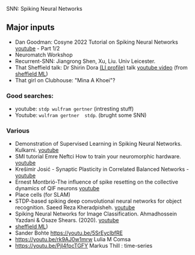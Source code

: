 SNN: Spiking Neural Networks

## Major inputs

* Dan Goodman: Cosyne 2022 Tutorial on Spiking Neural Networks [youtube](https://www.youtube.com/watch?v=GTXTQ_sOxak) - Part 1/2
* Neuromatch Workshop
* Recurrent-SNN: Jiangrong Shen, Xu, Liu. Univ Leicester.
* That Sheffield talk: Dr Shirin Dora [(LI profile)](https://www.linkedin.com/in/shirin-dora-6406b315/)  talk [youtube video](https://www.youtube.com/watch?v=oKkZhoZl6TA) (from [sheffield ML](https://www.world-wide.org/Neuro/Sheffield-ML/))
* That girl on Clubhouse: "Mina A Khoei"?


### Good searches:
* youtube: `stdp wulfram gertner`  (intresting stuff)
* Youtube: `wulfram gertner  stdp`. (brught some SNN)


### Various
* Demonstration of Supervised Learning in Spiking Neural Networks. Kulkarni. [youtube](https://www.youtube.com/watch?v=Td25_e4F8MM)
* SMI tutorial Emre Neftci How to train your neuromorphic hardware. [youtube](https://www.youtube.com/watch?v=MwRb7NOqjPE)
* Krešimir Josić - Synaptic Plasticity in Correlated Balanced Networks - [youtube](https://www.youtube.com/watch?v=ehhpEkWDbso)
* Ernest Montbrió-The influence of spike resetting on the collective dynamics of QIF neurons
[youtube](https://www.youtube.com/watch?v=WxoXkAFVur8)
* Place cells (for SLAM)
* STDP-based spiking deep convolutional neural networks for object recognition. Saeed Reza Kheradpisheh. [youtube](https://www.youtube.com/watch?v=u32Xnz2hDkE)
* Spiking Neural Networks for Image Classification. Ahmadhossein Yazdani & Osaze Shears. (2020). [youtube](https://www.youtube.com/watch?v=yVP_vmSdnkg)
* [sheffield ML](https://www.world-wide.org/Neuro/Sheffield-ML/))
* Sander Bohte https://youtu.be/5SrEycIbfRE
* https://youtu.be/rk9AJ0w1mrw Lulia M Comsa
* https://youtu.be/PjI4fpcTGFY Markus Thill : time-series
